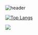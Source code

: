 ![header](https://capsule-render.vercel.app/api?type=Waving&text=💻Beom's)

[![Top Langs](https://github-readme-stats.vercel.app/api/top-langs/?username=beom33)](https://github.com/anuraghazra/github-readme-stats)


<a href="https://www.notion.so/@git-49ad7cb1fad2436aa5bc7c50714ec721?pvs=4"><img src="https://img.shields.io/badge/Notion-000000?style=flat-square&logo=Notion&logoColor=white&link=https://www.notion.so/@git-49ad7cb1fad2436aa5bc7c50714ec721?pvs=4"/></a>
